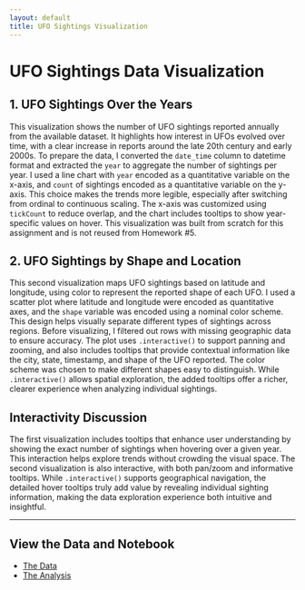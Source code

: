 ```yaml
---
layout: default
title: UFO Sightings Visualization
---
```


# UFO Sightings Data Visualization

## 1. UFO Sightings Over the Years

This visualization shows the number of UFO sightings reported annually from the available dataset. It highlights how interest in UFOs evolved over time, with a clear increase in reports around the late 20th century and early 2000s. To prepare the data, I converted the `date_time` column to datetime format and extracted the `year` to aggregate the number of sightings per year. I used a line chart with `year` encoded as a quantitative variable on the x-axis, and `count` of sightings encoded as a quantitative variable on the y-axis. This choice makes the trends more legible, especially after switching from ordinal to continuous scaling. The x-axis was customized using `tickCount` to reduce overlap, and the chart includes tooltips to show year-specific values on hover. This visualization was built from scratch for this assignment and is not reused from Homework #5.

## 2. UFO Sightings by Shape and Location

This second visualization maps UFO sightings based on latitude and longitude, using color to represent the reported shape of each UFO. I used a scatter plot where latitude and longitude were encoded as quantitative axes, and the `shape` variable was encoded using a nominal color scheme. This design helps visually separate different types of sightings across regions. Before visualizing, I filtered out rows with missing geographic data to ensure accuracy. The plot uses `.interactive()` to support panning and zooming, and also includes tooltips that provide contextual information like the city, state, timestamp, and shape of the UFO reported. The color scheme was chosen to make different shapes easy to distinguish. While `.interactive()` allows spatial exploration, the added tooltips offer a richer, clearer experience when analyzing individual sightings.

## Interactivity Discussion

The first visualization includes tooltips that enhance user understanding by showing the exact number of sightings when hovering over a given year. This interaction helps explore trends without crowding the visual space. The second visualization is also interactive, with both pan/zoom and informative tooltips. While `.interactive()` supports geographical navigation, the detailed hover tooltips truly add value by revealing individual sighting information, making the data exploration experience both intuitive and insightful.

---

## View the Data and Notebook

- [The Data](https://raw.githubusercontent.com/AnshDasrapuria/HW5.1/main/cleaned_ufo_data.csv)
- [The Analysis](https://github.com/AnshDasrapuria/HW5.1/blob/main/code.ipynb)
